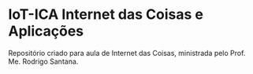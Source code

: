 # IoT-ICA Internet das Coisas e Aplicações

Repositório criado para aula de Internet das Coisas, ministrada pelo Prof. Me. Rodrigo Santana.
